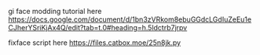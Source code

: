 gi face modding tutorial here https://docs.google.com/document/d/1bn3zVRkom8ebuGGdcLGdIuZeEu1eCJherYSriKjAx4Q/edit?tab=t.0#heading=h.5ldctrb7jrpv

fixface script here https://files.catbox.moe/25n8jk.py
